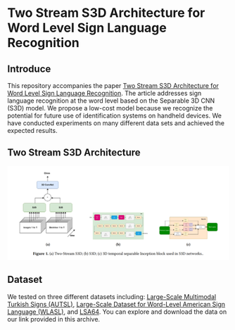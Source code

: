 # Two Stream S3D Architecture for Word Level Sign Language Recognition


## Introduce

This repository accompanies the paper [Two Stream S3D Architecture for Word Level Sign Language Recognition](). The article addresses sign language recognition at the word level based on the Separable 3D CNN (S3D) model. We propose a low-cost model because we recognize the potential for future use of identification systems on handheld devices. We have conducted experiments on many different data sets and achieved the expected results.

## Two Stream S3D Architecture

![Architecture](images/architecture.png)

## Dataset

We tested on three different datasets including: [Large-Scale Multimodal Turkish Signs (AUTSL)](https://ieeexplore.ieee.org/abstract/document/9210578), [Large-Scale Dataset for Word-Level American Sign Language (WLASL)](https://github.com/dxli94/WLASL), and [LSA64](https://facundoq.github.io/datasets/lsa64/). You can explore and download the data on our link provided in this archive.


